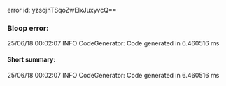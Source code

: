 error id: yzsojnTSqoZwElxJuxyvcQ==
### Bloop error:

25/06/18 00:02:07 INFO CodeGenerator: Code generated in 6.460516 ms
#### Short summary: 

25/06/18 00:02:07 INFO CodeGenerator: Code generated in 6.460516 ms